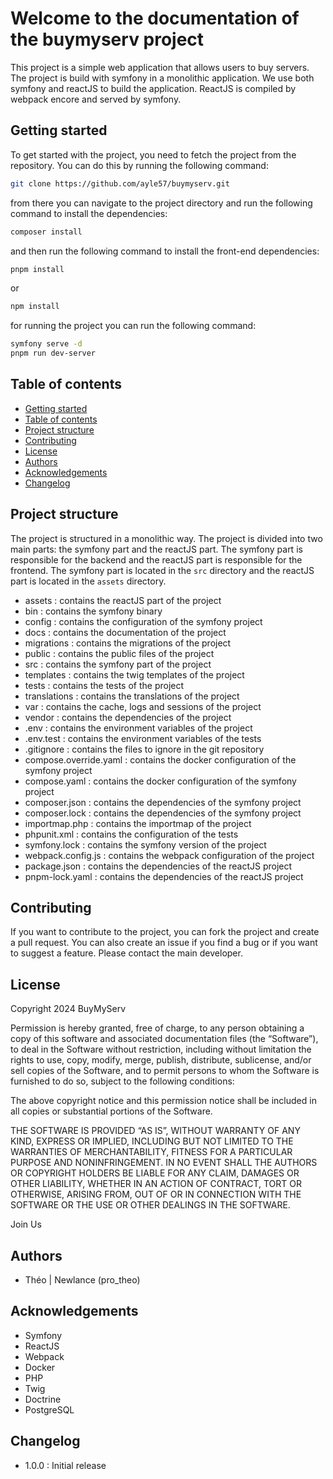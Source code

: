 
# Welcome to the documentation of the buymyserv project

This project is a simple web application that allows users to buy servers. The project is build with symfony in a monolithic application. We use both symfony and reactJS to build the application. ReactJS is compiled by webpack encore and served by symfony.

## Getting started

To get started with the project, you need to fetch the project from the repository. You can do this by running the following command:

```bash
git clone https://github.com/ayle57/buymyserv.git
```

from there you can navigate to the project directory and run the following command to install the dependencies:

```bash
composer install
```

and then run the following command to install the front-end dependencies:

```bash
pnpm install
```
or
```bash
npm install
```

for running the project you can run the following command:

```bash
symfony serve -d
pnpm run dev-server
```


## Table of contents

- [Getting started](#getting-started)
- [Table of contents](#table-of-contents)
- [Project structure](#project-structure)
- [Contributing](#contributing)
- [License](#license)
- [Authors](#authors)
- [Acknowledgements](#acknowledgements)
- [Changelog](#changelog)

## Project structure

The project is structured in a monolithic way. The project is divided into two main parts: the symfony part and the reactJS part. The symfony part is responsible for the backend and the reactJS part is responsible for the frontend. The symfony part is located in the `src` directory and the reactJS part is located in the `assets` directory.
- assets : contains the reactJS part of the project
- bin : contains the symfony binary
- config : contains the configuration of the symfony project
- docs : contains the documentation of the project
- migrations : contains the migrations of the project
- public : contains the public files of the project
- src : contains the symfony part of the project
- templates : contains the twig templates of the project
- tests : contains the tests of the project
- translations : contains the translations of the project
- var : contains the cache, logs and sessions of the project
- vendor : contains the dependencies of the project
- .env : contains the environment variables of the project
- .env.test : contains the environment variables of the tests
- .gitignore : contains the files to ignore in the git repository
- compose.override.yaml : contains the docker configuration of the symfony project
- compose.yaml : contains the docker configuration of the symfony project
- composer.json : contains the dependencies of the symfony project
- composer.lock : contains the dependencies of the symfony project
- importmap.php : contains the importmap of the project
- phpunit.xml : contains the configuration of the tests
- symfony.lock : contains the symfony version of the project
- webpack.config.js : contains the webpack configuration of the project
- package.json : contains the dependencies of the reactJS project
- pnpm-lock.yaml : contains the dependencies of the reactJS project

## Contributing

If you want to contribute to the project, you can fork the project and create a pull request. You can also create an issue if you find a bug or if you want to suggest a feature. Please contact the main developer.

## License

Copyright 2024 BuyMyServ

Permission is hereby granted, free of charge, to any person obtaining a copy of this software and associated documentation files (the “Software”), to deal in the Software without restriction, including without limitation the rights to use, copy, modify, merge, publish, distribute, sublicense, and/or sell copies of the Software, and to permit persons to whom the Software is furnished to do so, subject to the following conditions:

The above copyright notice and this permission notice shall be included in all copies or substantial portions of the Software.

THE SOFTWARE IS PROVIDED “AS IS”, WITHOUT WARRANTY OF ANY KIND, EXPRESS OR IMPLIED, INCLUDING BUT NOT LIMITED TO THE WARRANTIES OF MERCHANTABILITY, FITNESS FOR A PARTICULAR PURPOSE AND NONINFRINGEMENT. IN NO EVENT SHALL THE AUTHORS OR COPYRIGHT HOLDERS BE LIABLE FOR ANY CLAIM, DAMAGES OR OTHER LIABILITY, WHETHER IN AN ACTION OF CONTRACT, TORT OR OTHERWISE, ARISING FROM, OUT OF OR IN CONNECTION WITH THE SOFTWARE OR THE USE OR OTHER DEALINGS IN THE SOFTWARE.

Join Us

## Authors
- Théo | Newlance (pro_theo)

## Acknowledgements
- Symfony
- ReactJS
- Webpack
- Docker
- PHP
- Twig
- Doctrine
- PostgreSQL

## Changelog
- 1.0.0 : Initial release
